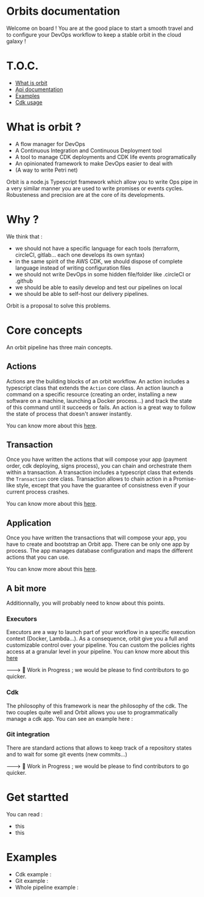 # Orbits documentation

Welcome on board ! You are at the good place to start a smooth travel and to configure your DevOps workflow to keep a stable orbit in the cloud galaxy !

# T.O.C.

- [What is orbit](#what-is-orbit)
- [Api documentation](./../docs/README.md)
- [Examples](./../src/examples/)
- [Cdk usage](./cdk.md)

# What is orbit ?

 - A flow manager for DevOps
 - A Continuous Integration and Continuous Deployment tool
 - A tool to manage CDK deployments and CDK life events programatically
 - An opinionated framework to make DevOps easier to deal with 
 - (A way to write Petri net)

Orbit is a node.js Typescript framework which allow you to write Ops pipe in a very similar manner you are used to write promises or events cycles.
Robusteness and precision are at the core of its developments.

# Why ?

We think that :
- we should not have a specific language for each tools (terraform, circleCI, gitlab... each one develops its own syntax)
- in the same spirit of the AWS CDK, we should dispose of complete language instead of writing configuration files
- we should not write DevOps in some hidden file/folder like .circleCI or .github
- we should be able to easily develop and test our pipelines on local
- we should be able to self-host our delivery pipelines.

Orbit is a proposal to solve this problems.


# Core concepts

An orbit pipeline has three main concepts.

## Actions

Actions are the building blocks of an orbit workflow. An action includes a typescript class that extends the `Action` core class. An action launch a command on a specific resource (creating an order, installing a new software on a machine, launching a Docker process...) and track the state of this command until it succeeds or fails. An action is a great way to follow the state of process that doesn't answer instantly.

You can know more about this [here](./action.md).

## Transaction

Once you have written the actions that will compose your app (payment order, cdk deploying, signs process), you can chain and orchestrate them within a transaction.
A transaction includes a typescript class that extends the `Transaction` core class.
Transaction allows to chain action in a Promise-like style, except that you have the guarantee of consistness even if your current process crashes.

You can know more about this [here](./transaction.md).

## Application

Once you have written the transactions that will compose your app, you have to create and bootstrap an Orbit app. There can be only one app by process. The app manages database configuration and maps the different actions that you can use.

You can know more about this [here](./app.md).

## A bit more

Additionnally, you will probably need to know about this points.

### Executors

Executors are a way to launch part of your workflow in a specific execution context (Docker, Lambda...). 
As a consequence, orbit give you a full and customizable control over your pipeline. You can custom the policies rights access at a granular level in your pipeline.
You can know more about this [here](./executor.md)

---> :construction_worker: Work in Progress ; we would be please to find contributors to go quicker.

### Cdk
The philosophy of this framework is near the philosophy of the cdk.
The two couples quite well and Orbit allows you use to programmatically manage a cdk app.
You can see an example here :

### Git integration
 
There are standard actions that allows to keep track of a repository states and to wait for some git events (new commits...)

---> :construction_worker: Work in Progress ; we would be please to find contributors to go quicker.

# Get startted

You can read :
- this
- this

# Examples

- Cdk example :
- Git example :
- Whole pipeline example :